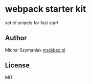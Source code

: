 # webpack starter kit
set of snipets for fast start

## Author
Michal Szymaniak ms@bsx.pl
## License
MIT